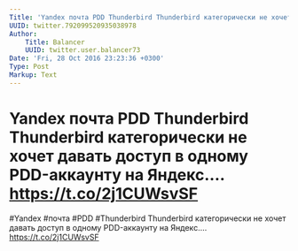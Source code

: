 ```yaml
---
Title: 'Yandex почта PDD Thunderbird Thunderbird категорически не хочет давать доступ в одному PDD-аккаунту на Яндекс.… https://t.co/2j1CUWsvSF'
UUID: twitter.792099520935038978
Author:
    Title: Balancer
    UUID: twitter.user.balancer73
Date: 'Fri, 28 Oct 2016 23:23:36 +0300'
Type: Post
Markup: Text
---
```


# Yandex почта PDD Thunderbird Thunderbird категорически не хочет давать доступ в одному PDD-аккаунту на Яндекс.… https://t.co/2j1CUWsvSF

#Yandex #почта #PDD #Thunderbird Thunderbird категорически
не хочет давать доступ в одному PDD-аккаунту на Яндекс.…
https://t.co/2j1CUWsvSF